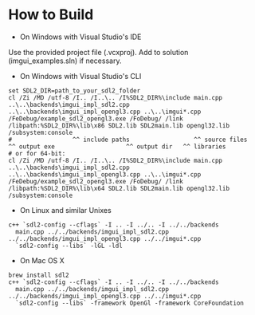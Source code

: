 
# How to Build

- On Windows with Visual Studio's IDE

Use the provided project file (.vcxproj). Add to solution (imgui_examples.sln) if necessary.

- On Windows with Visual Studio's CLI

```
set SDL2_DIR=path_to_your_sdl2_folder
cl /Zi /MD /utf-8 /I.. /I..\.. /I%SDL2_DIR%\include main.cpp ..\..\backends\imgui_impl_sdl2.cpp ..\..\backends\imgui_impl_opengl3.cpp ..\..\imgui*.cpp /FeDebug/example_sdl2_opengl3.exe /FoDebug/ /link /libpath:%SDL2_DIR%\lib\x86 SDL2.lib SDL2main.lib opengl32.lib /subsystem:console
#                 ^^ include paths                  ^^ source files                                                                                    ^^ output exe                    ^^ output dir   ^^ libraries
# or for 64-bit:
cl /Zi /MD /utf-8 /I.. /I..\.. /I%SDL2_DIR%\include main.cpp ..\..\backends\imgui_impl_sdl2.cpp ..\..\backends\imgui_impl_opengl3.cpp ..\..\imgui*.cpp /FeDebug/example_sdl2_opengl3.exe /FoDebug/ /link /libpath:%SDL2_DIR%\lib\x64 SDL2.lib SDL2main.lib opengl32.lib /subsystem:console
```

- On Linux and similar Unixes

```
c++ `sdl2-config --cflags` -I .. -I ../.. -I ../../backends
  main.cpp ../../backends/imgui_impl_sdl2.cpp ../../backends/imgui_impl_opengl3.cpp ../../imgui*.cpp
  `sdl2-config --libs` -lGL -ldl
```

- On Mac OS X

```
brew install sdl2
c++ `sdl2-config --cflags` -I .. -I ../.. -I ../../backends
  main.cpp ../../backends/imgui_impl_sdl2.cpp ../../backends/imgui_impl_opengl3.cpp ../../imgui*.cpp
  `sdl2-config --libs` -framework OpenGl -framework CoreFoundation
```
